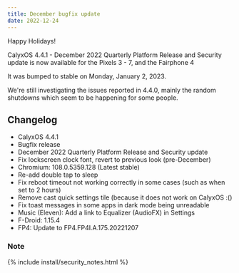 ```yaml
---
title: December bugfix update
date: 2022-12-24
---
```


Happy Holidays!

CalyxOS 4.4.1 - December 2022 Quarterly Platform Release and Security update is now available for the Pixels 3 - 7, and the Fairphone 4

It was bumped to stable on Monday, January 2, 2023.

We're still investigating the issues reported in 4.4.0, mainly the random shutdowns which seem to be happening for some people.

## Changelog
* CalyxOS 4.4.1
* Bugfix release
* December 2022 Quarterly Platform Release and Security update
* Fix lockscreen clock font, revert to previous look (pre-December)
* Chromium: 108.0.5359.128 (Latest stable)
* Re-add double tap to sleep
* Fix reboot timeout not working correctly in some cases (such as when set to 2 hours)
* Remove cast quick settings tile (because it does not work on CalyxOS :()
* Fix toast messages in some apps in dark mode being unreadable
* Music (Eleven): Add a link to Equalizer (AudioFX) in Settings
* F-Droid: 1.15.4
* FP4: Update to FP4.FP4I.A.175.20221207

### Note

{% include install/security_notes.html %}
